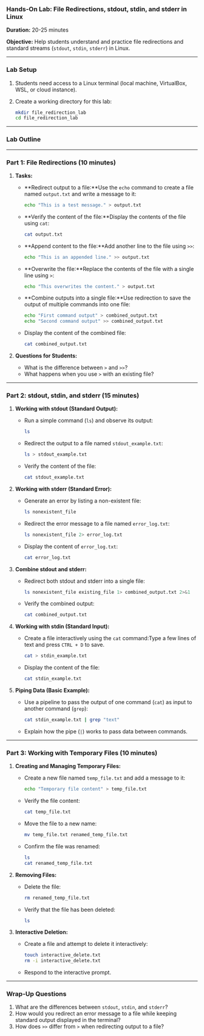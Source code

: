 ### Hands-On Lab: File Redirections, stdout, stdin, and stderr in Linux

**Duration:** 20-25 minutes

**Objective:** Help students understand and practice file redirections and standard streams (`stdout`, `stdin`, `stderr`) in Linux.

---

### **Lab Setup**

1. Students need access to a Linux terminal (local machine, VirtualBox, WSL, or cloud instance).
2. Create a working directory for this lab:
    
    ```bash
    mkdir file_redirection_lab
    cd file_redirection_lab
    ```
    

---

### **Lab Outline**

---

### **Part 1: File Redirections** (10 minutes)

1. **Tasks:**
    - **Redirect output to a file:**Use the `echo` command to create a file named `output.txt` and write a message to it:
        
        ```bash
        echo "This is a test message." > output.txt
        
        ```
        
    - **Verify the content of the file:**Display the contents of the file using `cat`:
        
        ```bash
        cat output.txt
        
        ```
        
    - **Append content to the file:**Add another line to the file using `>>`:
        
        ```bash
        echo "This is an appended line." >> output.txt
        
        ```
        
    - **Overwrite the file:**Replace the contents of the file with a single line using `>`:
        
        ```bash
        echo "This overwrites the content." > output.txt
        
        ```
        
    - **Combine outputs into a single file:**Use redirection to save the output of multiple commands into one file:
        
        ```bash
        echo "First command output" > combined_output.txt
        echo "Second command output" >> combined_output.txt
        
        ```
        
    - Display the content of the combined file:
        
        ```bash
        cat combined_output.txt
        
        ```
        
2. **Questions for Students:**
    - What is the difference between `>` and `>>`?
    - What happens when you use `>` with an existing file?

---

### **Part 2: stdout, stdin, and stderr** (15 minutes)

1. **Working with stdout (Standard Output):**
    - Run a simple command (`ls`) and observe its output:
        
        ```bash
        ls
        
        ```
        
    - Redirect the output to a file named `stdout_example.txt`:
        
        ```bash
        ls > stdout_example.txt
        
        ```
        
    - Verify the content of the file:
        
        ```bash
        cat stdout_example.txt
        
        ```
        
2. **Working with stderr (Standard Error):**
    - Generate an error by listing a non-existent file:
        
        ```bash
        ls nonexistent_file
        
        ```
        
    - Redirect the error message to a file named `error_log.txt`:
        
        ```bash
        ls nonexistent_file 2> error_log.txt
        
        ```
        
    - Display the content of `error_log.txt`:
        
        ```bash
        cat error_log.txt
        
        ```
        
3. **Combine stdout and stderr:**
    - Redirect both stdout and stderr into a single file:
        
        ```bash
        ls nonexistent_file existing_file 1> combined_output.txt 2>&1
        
        ```
        
    - Verify the combined output:
        
        ```bash
        cat combined_output.txt
        
        ```
        
4. **Working with stdin (Standard Input):**
    - Create a file interactively using the `cat` command:Type a few lines of text and press `CTRL + D` to save.
        
        ```bash
        cat > stdin_example.txt
        
        ```
        
    - Display the content of the file:
        
        ```bash
        cat stdin_example.txt
        
        ```
        
5. **Piping Data (Basic Example):**
    - Use a pipeline to pass the output of one command (`cat`) as input to another command (`grep`):
        
        ```bash
        cat stdin_example.txt | grep "text"
        
        ```
        
    - Explain how the pipe (`|`) works to pass data between commands.

---

### **Part 3: Working with Temporary Files** (10 minutes)

1. **Creating and Managing Temporary Files:**
    - Create a new file named `temp_file.txt` and add a message to it:
        
        ```bash
        echo "Temporary file content" > temp_file.txt
        
        ```
        
    - Verify the file content:
        
        ```bash
        cat temp_file.txt
        
        ```
        
    - Move the file to a new name:
        
        ```bash
        mv temp_file.txt renamed_temp_file.txt
        
        ```
        
    - Confirm the file was renamed:
        
        ```bash
        ls
        cat renamed_temp_file.txt
        
        ```
        
2. **Removing Files:**
    - Delete the file:
        
        ```bash
        rm renamed_temp_file.txt
        
        ```
        
    - Verify that the file has been deleted:
        
        ```bash
        ls
        
        ```
        
3. **Interactive Deletion:**
    - Create a file and attempt to delete it interactively:
        
        ```bash
        touch interactive_delete.txt
        rm -i interactive_delete.txt
        
        ```
        
    - Respond to the interactive prompt.

---

### **Wrap-Up Questions**

1. What are the differences between `stdout`, `stdin`, and `stderr`?
2. How would you redirect an error message to a file while keeping standard output displayed in the terminal?
3. How does `>>` differ from `>` when redirecting output to a file?